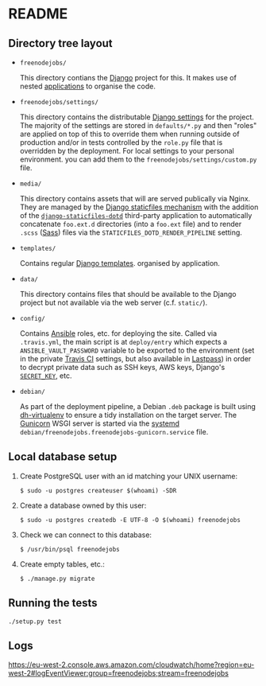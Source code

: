 # README

## Directory tree layout

* `freenodejobs/`

  This directory contians the [Django](https://www.djangoproject.com/) project for this. It makes use of nested [applications](https://docs.djangoproject.com/en/2.0/ref/applications/) to organise the code.

* `freenodejobs/settings/`

  This directory contains the distributable [Django settings](https://docs.djangoproject.com/en/2.0/ref/settings/) for the project. The majority of the settings are stored in `defaults/*.py` and then "roles" are applied on top of this to override them when running outside of production and/or in tests controlled by the `role.py` file that is overridden by the deployment. For local settings to your personal environment. you can add them to the `freenodejobs/settings/custom.py` file.

* `media/`

  This directory contains assets that will are served publically via Nginx. They are managed by the [Django staticfiles mechanism](https://docs.djangoproject.com/en/2.0/ref/contrib/staticfiles/) with the addition of the [`django-staticfiles-dotd`](https://chris-lamb.co.uk/projects/django-staticfiles-dotd) third-party application to automatically concatenate `foo.ext.d` directories (into a `foo.ext` file) and to render `.scss` ([Sass](https://sass-lang.com/)) files via the `STATICFILES_DOTD_RENDER_PIPELINE` setting.

* `templates/`

  Contains regular [Django templates](https://docs.djangoproject.com/en/2.0/topics/templates/). organised by application.

* `data/`

  This directory contains files that should be available to the Django project but not available via the web server (c.f. `static/`).

* `config/`

  Contains [Ansible](https://www.ansible.com/) roles, etc. for deploying the site. Called via `.travis.yml`, the main script is at `deploy/entry`  which expects a `ANSIBLE_VAULT_PASSWORD` variable to be exported to the environment (set in the private [Travis CI](https://travis-ci.org/) settings, but also available in [Lastpass](https://www.lastpass.com/)) in order to decrypt private data such as SSH keys, AWS keys, Django's [`SECRET_KEY`](https://docs.djangoproject.com/en/2.0/ref/settings/#std:setting-SECRET_KEY), etc.

* `debian/`

  As part of the deployment pipeline, a Debian `.deb` package is built using [dh-virtualenv](http://dh-virtualenv.readthedocs.io) to ensure a tidy installation on the target server. The [Gunicorn](http://gunicorn.org/) WSGI server is started via the [systemd](https://www.freedesktop.org/software/systemd/man/systemd.service.html) `debian/freenodejobs.freenodejobs-gunicorn.service` file.


## Local database setup

1. Create PostgreSQL user with an id matching your UNIX username:

    ```
    $ sudo -u postgres createuser $(whoami) -SDR
    ```

2. Create a database owned by this user:

    ```
    $ sudo -u postgres createdb -E UTF-8 -O $(whoami) freenodejobs
    ```

3. Check we can connect to this database:

    ```
    $ /usr/bin/psql freenodejobs
    ```

4. Create empty tables, etc.:

    ```
    $ ./manage.py migrate
    ```

## Running the tests

```
./setup.py test
```

## Logs

https://eu-west-2.console.aws.amazon.com/cloudwatch/home?region=eu-west-2#logEventViewer:group=freenodejobs;stream=freenodejobs
